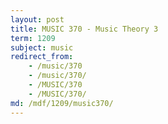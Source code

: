 ```yaml
---
layout: post
title: MUSIC 370 - Music Theory 3
term: 1209
subject: music
redirect_from:
    - /music/370
    - /music/370/
    - /MUSIC/370
    - /MUSIC/370/
md: /mdf/1209/music370/
---
```


